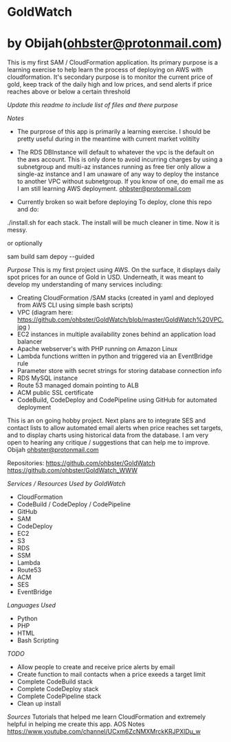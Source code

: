 # GoldWatch
# by Obijah(ohbster@protonmail.com)

This is my first SAM / CloudFormation application. Its primary purpose is a learning exercise to help learn the process of deploying on AWS with cloudformation. It's secondary purpose is to monitor the current price of gold, keep track of the daily high and low prices, and send alerts if price reaches above or below a certain threshold

*Update this readme to include list of files and there purpose*

*Notes*
- The purprose of this app is primarily a learning exercise. I should be pretty useful during in the meantime with current market volitilty

- The RDS DBInstance will default to whatever the vpc is the default on the aws account. This is only done
to avoid incurring charges by using a subnetgroup and multi-az instances running as free tier only allow a single-az instance and I am unaware of any way to deploy the instance to another VPC without subnetgroup. If you know of one, do email me as I am still learning AWS deployment. ohbster@protonmail.com

- Currently broken so wait before deploying
To deploy, clone this repo and do:

./install.sh for each stack. The install will be much cleaner in time. Now it is messy.

or optionally

sam build
sam depoy --guided

*Purpose*
This is my first project using AWS. On the surface, it displays daily spot prices for an ounce of Gold in USD. Underneath, it was meant to develop my understanding of many services including:
- Creating CloudFormation /SAM stacks (created in yaml and deployed from AWS CLI using simple bash scripts)
- VPC (diagram here: https://github.com/ohbster/GoldWatch/blob/master/GoldWatch%20VPC.jpg )
- EC2 instances in multiple availability zones behind an application load balancer
- Apache webserver's with PHP running on Amazon Linux
- Lambda functions written in python and triggered via an EventBridge rule
- Parameter store with secret strings for storing database connection info
- RDS MySQL instance
- Route 53 managed domain pointing to ALB
- ACM public SSL certificate
- CodeBuild, CodeDeploy and CodePipeline using GitHub for automated deployment

This is an on going hobby project. Next plans are to integrate SES and contact lists to allow automated email alerts when price reaches set targets, and to display charts using historical data from the database.
I am very open to hearing any critique / suggestions that can help me to improve.
Obijah
ohbster@protonmail.com

Repositories:
https://github.com/ohbster/GoldWatch
https://github.com/ohbster/GoldWatch_WWW


*Services / Resources Used by GoldWatch*
- CloudFormation
- CodeBuild / CodeDeploy / CodePipeline
- GitHub
- SAM
- CodeDeploy
- EC2
- S3
- RDS
- SSM
- Lambda
- Route53
- ACM
- SES
- EventBridge

*Languages Used*
- Python
- PHP
- HTML
- Bash Scripting

*TODO*
- Allow people to create and receive price alerts by email
- Create function to mail contacts when a price exeeds a target limit
- Complete CodeBuild stack
- Complete CodeDeploy stack
- Complete CodePipeline stack
- Clean up install


*Sources*
Tutorials that helped me learn CloudFormation and extremely helpful in helping me create this app.
AOS Notes https://www.youtube.com/channel/UCxm6ZcNMXMrckKRJPXlDu_w
